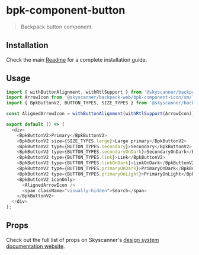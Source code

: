 # bpk-component-button

> Backpack button component.

## Installation

Check the main [Readme](https://github.com/skyscanner/backpack#usage) for a complete installation guide.

## Usage

```js
import { withButtonAlignment, withRtlSupport } from '@skyscanner/backpack-web/bpk-component-icon';
import ArrowIcon from '@skyscanner/backpack-web/bpk-component-icon/sm/long-arrow-right';
import { BpkButtonV2, BUTTON_TYPES, SIZE_TYPES } from '@skyscanner/backpack-web/bpk-component-button';

const AlignedArrowIcon = withButtonAlignment(withRtlSupport(ArrowIcon));

export default () => (
  <div>
    <BpkButtonV2>Primary</BpkButtonV2>
    <BpkButtonV2 size={SIZE_TYPES.large}>Large primary</BpkButtonV2>
    <BpkButtonV2 type={BUTTON_TYPES.secondary}>Secondary</BpkButtonV2>
    <BpkButtonV2 type={BUTTON_TYPES.secondaryOnDark}>SecondaryOnDark</BpkButtonV2>
    <BpkButtonV2 type={BUTTON_TYPES.link}>Link</BpkButtonV2>
    <BpkButtonV2 type={BUTTON_TYPES.linkOnDark}>LinkOnDark</BpkButtonV2>
    <BpkButtonV2 type={BUTTON_TYPES.primaryOnDark}>PrimaryOnDark</BpkButtonV2>
    <BpkButtonV2 type={BUTTON_TYPES.primaryOnLight}>PrimaryOnLight</BpkButtonV2>
    <BpkButtonV2 iconOnly>
      <AlignedArrowIcon />
      <span className="visually-hidden">Search</span>
    </BpkButtonV2>
  </div>
);
```

## Props

Check out the full list of props on Skyscanner's [design system documentation website](https://www.skyscanner.design/latest/components/button/web-eI5EFTLO#section-button-props-48).
